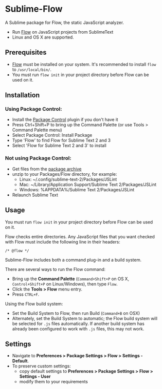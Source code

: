 Sublime-Flow
==============

A Sublime package for Flow, the static JavaScript analyzer.

   * Run [Flow](http://flowtype.org) on JavaScript projects from SublimeText
   * Linux and OS X are supported. 

Prerequisites
-------------

   * [Flow](http://flowtype.org) must be installed on your system.  It's recommended to install `flow` to `/usr/local/bin/`.
   * You must run `flow init` in your project directory before Flow can be used on it.

Installation
------------

### Using Package Control:
   * Install the [Package Control](https://sublime.wbond.net/installation) plugin if you don't have it
   * Press Ctrl+Shift+P to bring up the Command Palette (or use Tools > Command Palette menu)
   * Select Package Control: Install Package
   * Type 'Flow' to find Flow for Sublime Text 2 and 3
   * Select 'Flow for Sublime Text 2 and 3' to install


### Not using Package Control:
   * Get files from the [package archive](https://github.com/darrenderidder/Sublime-Flow/archive/master.zip)
   * unzip to your Packages/Flow directory, for example:
      * Linux: ~/.config/sublime-text-2/Packages/JSLint
      * Mac: ~/Library/Application Support/Sublime Text 2/Packages/JSLint
      * Windows: %APPDATA%/Sublime Text 2/Packages/JSLint
   * Relaunch Sublime Text

Usage
-----

You must run `flow init` in your project directory before Flow can be used on it.

Flow checks entire directories.  Any JavaScript files that you want checked with 
Flow must include the following line in their headers:

```
/* @flow */
```

Sublime-Flow includes both a command plug-in and a build system.

There are several ways to run the Flow command:
   * Bring up the **Command Palette** (`Command+Shift+P` on OS X, `Control+Shift+P` on Linux/Windows), then type `Flow`.
   * Click the **Tools > Flow** menu entry.
   * Press `CTRL+F`.

Using the Flow build system:
   * Set the Build System to Flow, then run Build (`Command+B` on OSX)
   * Alternately, set the Build System to automatic; the Flow build system will be selected for `.js` files automatically. If another build system has already been configured to work with `.js` files, this may not work.

Settings
--------
* Navigate to **Preferences > Package Settings > Flow > Settings - Default**.
* To preserve custom settings:
  * copy default settings to **Preferences > Package Settings > Flow > Settings - User**
  * modify them to your requirements

